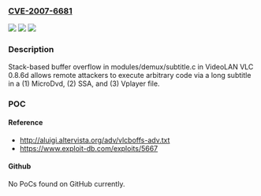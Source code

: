### [CVE-2007-6681](https://cve.mitre.org/cgi-bin/cvename.cgi?name=CVE-2007-6681)
![](https://img.shields.io/static/v1?label=Product&message=n%2Fa&color=blue)
![](https://img.shields.io/static/v1?label=Version&message=n%2Fa&color=blue)
![](https://img.shields.io/static/v1?label=Vulnerability&message=n%2Fa&color=brighgreen)

### Description

Stack-based buffer overflow in modules/demux/subtitle.c in VideoLAN VLC 0.8.6d allows remote attackers to execute arbitrary code via a long subtitle in a (1) MicroDvd, (2) SSA, and (3) Vplayer file.

### POC

#### Reference
- http://aluigi.altervista.org/adv/vlcboffs-adv.txt
- https://www.exploit-db.com/exploits/5667

#### Github
No PoCs found on GitHub currently.

